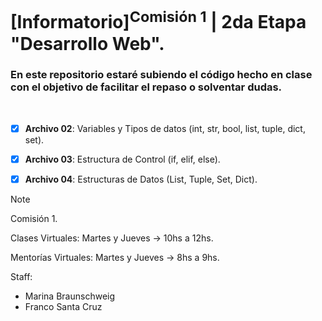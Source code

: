 # [Informatorio]<sup>Comisión 1</sup> | 2da Etapa "Desarrollo Web". 
### En este repositorio estaré subiendo el código hecho en clase con el objetivo de facilitar el repaso o solventar dudas.
‎ 
‎ 
- [x] **Archivo 02**: Variables y Tipos de datos (int, str, bool, list, tuple, dict, set).
- [x] **Archivo 03**: Estructura de Control (if, elif, else).
- [x] **Archivo 04**: Estructuras de Datos (List, Tuple, Set, Dict).


> [!NOTE]
> Comisión 1.
>
> Clases Virtuales: Martes y Jueves -> 10hs a 12hs.
> 
> Mentorías Virtuales: Martes y Jueves -> 8hs a 9hs. 
>
>
> Staff: 
> - Marina Braunschweig
> - Franco Santa Cruz
